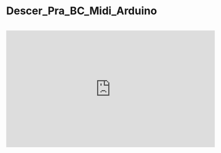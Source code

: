 # Descer_Pra_BC_Midi_Arduino

<br>
<iframe width="560" height="315" src="https://www.youtube.com/embed/MeL_J1gu6Ro?si=NoOEUzvwVsIv7dUn" title="YouTube video player" frameborder="0" allow="accelerometer; autoplay; clipboard-write; encrypted-media; gyroscope; picture-in-picture; web-share" referrerpolicy="strict-origin-when-cross-origin" allowfullscreen></iframe>
